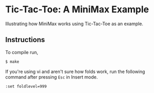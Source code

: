# Tic-Tac-Toe: A MiniMax Example
Illustrating how MiniMax works using Tic-Tac-Toe as an example.

## Instructions
To compile run,
```sh
$ make
```

If you're using vi and aren't sure how folds work, run the following command after pressing ```Esc``` in Insert mode.
```vim
:set foldlevel=999
```

